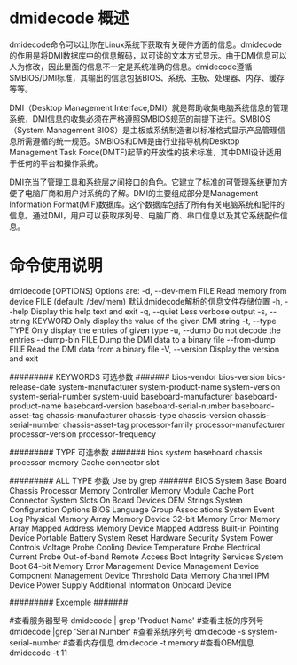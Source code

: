 # dmidecode 概述
dmidecode命令可以让你在Linux系统下获取有关硬件方面的信息。dmidecode的作用是将DMI数据库中的信息解码，以可读的文本方式显示。由于DMI信息可以人为修改，因此里面的信息不一定是系统准确的信息。dmidecode遵循SMBIOS/DMI标准，其输出的信息包括BIOS、系统、主板、处理器、内存、缓存等等。

DMI（Desktop Management Interface,DMI）就是帮助收集电脑系统信息的管理系统，DMI信息的收集必须在严格遵照SMBIOS规范的前提下进行。SMBIOS（System Management BIOS）是主板或系统制造者以标准格式显示产品管理信息所需遵循的统一规范。SMBIOS和DMI是由行业指导机构Desktop Management Task Force(DMTF)起草的开放性的技术标准，其中DMI设计适用于任何的平台和操作系统。

DMI充当了管理工具和系统层之间接口的角色。它建立了标准的可管理系统更加方便了电脑厂商和用户对系统的了解。DMI的主要组成部分是Management Information Format(MIF)数据库。这个数据库包括了所有有关电脑系统和配件的信息。通过DMI，用户可以获取序列号、电脑厂商、串口信息以及其它系统配件信息。

# 命令使用说明 
dmidecode [OPTIONS]
 Options are:
 -d, --dev-mem FILE     Read memory from device FILE (default: /dev/mem) 默认dmidecode解析的信息文件存储位置
 -h, --help             Display this help text and exit
 -q, --quiet            Less verbose output
 -s, --string KEYWORD   Only display the value of the given DMI string
 -t, --type TYPE        Only display the entries of given type
 -u, --dump             Do not decode the entries
     --dump-bin FILE    Dump the DMI data to a binary file
     --from-dump FILE   Read the DMI data from a binary file
 -V, --version          Display the version and exit


######### KEYWORDS 可选参数 #######
bios-vendor
bios-version
bios-release-date
system-manufacturer
system-product-name
system-version
system-serial-number
system-uuid
baseboard-manufacturer
baseboard-product-name
baseboard-version
baseboard-serial-number
baseboard-asset-tag
chassis-manufacturer
chassis-type
chassis-version
chassis-serial-number
chassis-asset-tag
processor-family
processor-manufacturer
processor-version
processor-frequency


######### TYPE 可选参数 #######
bios
system
baseboard
chassis
processor
memory
Cache
connector
slot



######### ALL TYPE 参数 Use by grep #######
BIOS
System
Base Board
Chassis
Processor
Memory Controller
Memory Module
Cache
Port Connector
System Slots
On Board Devices
OEM Strings
System Configuration Options
BIOS Language
Group Associations
System Event Log
Physical Memory Array
Memory Device
32-bit Memory Error
Memory Array Mapped Address
Memory Device Mapped Address
Built-in Pointing Device
Portable Battery
System Reset
Hardware Security
System Power Controls
Voltage Probe
Cooling Device
Temperature Probe
Electrical Current Probe
Out-of-band Remote Access
Boot Integrity Services
System Boot
64-bit Memory Error
Management Device
Management Device Component
Management Device Threshold Data
Memory Channel
IPMI Device
Power Supply
Additional Information
Onboard Device


######### Excemple #######

#查看服务器型号
dmidecode | grep 'Product Name'
#查看主板的序列号
dmidecode |grep 'Serial Number'
#查看系统序列号
dmidecode -s system-serial-number
#查看内存信息
dmidecode -t memory
#查看OEM信息
dmidecode -t 11
